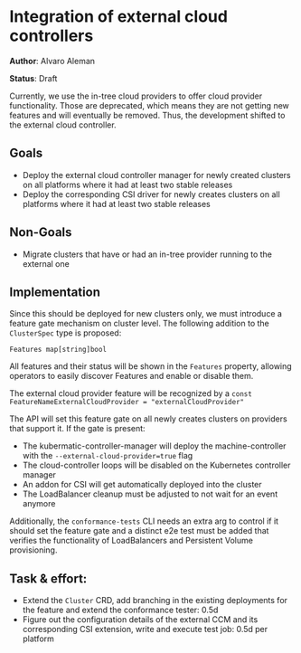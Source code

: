 # Integration of external cloud controllers

**Author**: Alvaro Aleman

**Status**: Draft

Currently, we use the in-tree cloud providers to offer cloud provider functionality. Those are deprecated,
which means they are not getting new features and will eventually be removed. Thus, the development shifted
to the external cloud controller.


## Goals

* Deploy the external cloud controller manager for newly created clusters on all platforms where it had
  at least two stable releases
* Deploy the corresponding CSI driver for newly creates clusters on all platforms where it had at least
  two stable releases

## Non-Goals

* Migrate clusters that have or had an in-tree provider running to the external one

## Implementation

Since this should be deployed for new clusters only, we must introduce a feature gate mechanism on cluster
level. The following addition to the `ClusterSpec` type is proposed:

```
Features map[string]bool
```

All features and their status will be shown in the `Features` property, allowing operators to easily discover Features
and enable or disable them.

The external cloud provider feature will be recognized by a `const FeatureNameExternalCloudProvider = "externalCloudProvider"`

The API will set this feature gate on all newly creates clusters on providers that support it.
If the gate is present:

* The kubermatic-controller-manager will deploy the machine-controller with the `--external-cloud-provider=true` flag
* The cloud-controller loops will be disabled on the Kubernetes controller manager
* An addon for CSI will get automatically deployed into the cluster
* The LoadBalancer cleanup must be adjusted to not wait for an event anymore

Additionally, the `conformance-tests` CLI needs an extra arg to control if it should set the feature gate and a distinct
e2e test must be added that verifies the functionality of LoadBalancers and Persistent Volume provisioning.



## Task & effort:

* Extend the `Cluster` CRD, add branching in the existing deployments for the feature and extend the conformance tester: 0.5d
* Figure out the configuration details of the external CCM and its corresponding CSI extension, write and execute test job: 0.5d per platform
